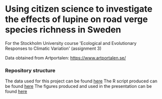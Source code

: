 # Using citizen science to investigate the effects of lupine on road verge species richness in Sweden 

For the Stockholm University course 'Ecological and Evolutionary Responses to Climatic Variation' (assignment 3)

Data obtained from Artportalen: https://www.artportalen.se/

### Repository structure
The data used for this project can be found [here](https://github.com/emmagemal/lupine/tree/main/data)
The R script produced can be found [here](https://github.com/emmagemal/lupine/blob/main/stats_figures.R)
The figures produced and used in the presentation can be found [here](https://github.com/emmagemal/lupine/tree/main/figures)
